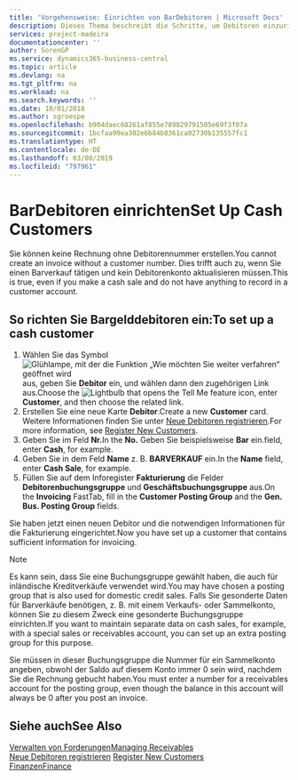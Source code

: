 ```yaml
---
title: 'Vorgehensweise: Einrichten von BarDebitoren | Microsoft Docs'
description: Dieses Thema beschreibt die Schritte, um Debitoren einzurichten, der in bar bezahlt.
services: project-madeira
documentationcenter: ''
author: SorenGP
ms.service: dynamics365-business-central
ms.topic: article
ms.devlang: na
ms.tgt_pltfrm: na
ms.workload: na
ms.search.keywords: ''
ms.date: 10/01/2018
ms.author: sgroespe
ms.openlocfilehash: b904daec68261af855e789829791505e69f3f07a
ms.sourcegitcommit: 1bcfaa99ea302e6b84b8361ca02730b135557fc1
ms.translationtype: HT
ms.contentlocale: de-DE
ms.lasthandoff: 03/08/2019
ms.locfileid: "797961"
---
```

# <a name="set-up-cash-customers"></a><span data-ttu-id="c0cb6-103">BarDebitoren einrichten</span><span class="sxs-lookup"><span data-stu-id="c0cb6-103">Set Up Cash Customers</span></span>
<span data-ttu-id="c0cb6-104">Sie können keine Rechnung ohne Debitorennummer erstellen.</span><span class="sxs-lookup"><span data-stu-id="c0cb6-104">You cannot create an invoice without a customer number.</span></span> <span data-ttu-id="c0cb6-105">Dies trifft auch zu, wenn Sie einen Barverkauf tätigen und kein Debitorenkonto aktualisieren müssen.</span><span class="sxs-lookup"><span data-stu-id="c0cb6-105">This is true, even if you make a cash sale and do not have anything to record in a customer account.</span></span>  

## <a name="to-set-up-a-cash-customer"></a><span data-ttu-id="c0cb6-106">So richten Sie Bargelddebitoren ein:</span><span class="sxs-lookup"><span data-stu-id="c0cb6-106">To set up a cash customer</span></span>  
1.  <span data-ttu-id="c0cb6-107">Wählen Sie das Symbol ![Glühlampe, mit der die Funktion „Wie möchten Sie weiter verfahren“ geöffnet wird](media/ui-search/search_small.png "Wie möchten Sie weiter verfahren?") aus, geben Sie **Debitor** ein, und wählen dann den zugehörigen Link aus.</span><span class="sxs-lookup"><span data-stu-id="c0cb6-107">Choose the ![Lightbulb that opens the Tell Me feature](media/ui-search/search_small.png "Tell me what you want to do") icon, enter **Customer**, and then choose the related link.</span></span>  
2.  <span data-ttu-id="c0cb6-108">Erstellen Sie eine neue Karte **Debitor**.</span><span class="sxs-lookup"><span data-stu-id="c0cb6-108">Create a new **Customer** card.</span></span> <span data-ttu-id="c0cb6-109">Weitere Informationen finden Sie unter [Neue Debitoren registrieren](sales-how-register-new-customers.md).</span><span class="sxs-lookup"><span data-stu-id="c0cb6-109">For more information, see [Register New Customers](sales-how-register-new-customers.md).</span></span>
3.  <span data-ttu-id="c0cb6-110">Geben Sie im Feld **Nr.**</span><span class="sxs-lookup"><span data-stu-id="c0cb6-110">In the **No.**</span></span> <span data-ttu-id="c0cb6-111">Geben Sie beispielsweise **Bar** ein.</span><span class="sxs-lookup"><span data-stu-id="c0cb6-111">field, enter **Cash**, for example.</span></span>  
4.  <span data-ttu-id="c0cb6-112">Geben Sie in dem Feld **Name** z. B. **BARVERKAUF** ein.</span><span class="sxs-lookup"><span data-stu-id="c0cb6-112">In the **Name** field, enter **Cash Sale**, for example.</span></span>  
5.  <span data-ttu-id="c0cb6-113">Füllen Sie auf dem Inforegister **Fakturierung** die Felder **Debitorenbuchungsgruppe** und **Geschäftsbuchungsgruppe** aus.</span><span class="sxs-lookup"><span data-stu-id="c0cb6-113">On the **Invoicing** FastTab, fill in the **Customer Posting Group** and the **Gen. Bus. Posting Group** fields.</span></span>  

 <span data-ttu-id="c0cb6-114">Sie haben jetzt einen neuen Debitor und die notwendigen Informationen für die Fakturierung eingerichtet.</span><span class="sxs-lookup"><span data-stu-id="c0cb6-114">Now you have set up a customer that contains sufficient information for invoicing.</span></span>  

> [!NOTE]  
>  <span data-ttu-id="c0cb6-115">Es kann sein, dass Sie eine Buchungsgruppe gewählt haben, die auch für inländische Kreditverkäufe verwendet wird.</span><span class="sxs-lookup"><span data-stu-id="c0cb6-115">You may have chosen a posting group that is also used for domestic credit sales.</span></span> <span data-ttu-id="c0cb6-116">Falls Sie gesonderte Daten für Barverkäufe benötigen, z. B. mit einem Verkaufs- oder Sammelkonto, können Sie zu diesem Zweck eine gesonderte Buchungsgruppe einrichten.</span><span class="sxs-lookup"><span data-stu-id="c0cb6-116">If you want to maintain separate data on cash sales, for example, with a special sales or receivables account, you can set up an extra posting group for this purpose.</span></span>  
>   
>  <span data-ttu-id="c0cb6-117">Sie müssen in dieser Buchungsgruppe die Nummer für ein Sammelkonto angeben, obwohl der Saldo auf diesem Konto immer 0 sein wird, nachdem Sie die Rechnung gebucht haben.</span><span class="sxs-lookup"><span data-stu-id="c0cb6-117">You must enter a number for a receivables account for the posting group, even though the balance in this account will always be 0 after you post an invoice.</span></span>  

## <a name="see-also"></a><span data-ttu-id="c0cb6-118">Siehe auch</span><span class="sxs-lookup"><span data-stu-id="c0cb6-118">See Also</span></span>
[<span data-ttu-id="c0cb6-119">Verwalten von Forderungen</span><span class="sxs-lookup"><span data-stu-id="c0cb6-119">Managing Receivables</span></span>](receivables-manage-receivables.md)  
<span data-ttu-id="c0cb6-120">[Neue Debitoren registrieren](sales-how-register-new-customers.md)  </span><span class="sxs-lookup"><span data-stu-id="c0cb6-120">[Register New Customers](sales-how-register-new-customers.md)  </span></span>  
[<span data-ttu-id="c0cb6-121">Finanzen</span><span class="sxs-lookup"><span data-stu-id="c0cb6-121">Finance</span></span>](finance.md)  

